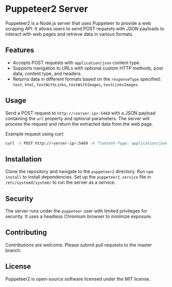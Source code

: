 # Puppeteer2 Server

Puppeteer2 is a Node.js server that uses Puppeteer to provide a web scraping API. It allows users to send POST requests with JSON payloads to interact with web pages and retrieve data in various formats.

## Features

- Accepts POST requests with `application/json` content type.
- Supports navigation to URLs with optional custom HTTP methods, post data, content type, and headers.
- Returns data in different formats based on the `responseType` specified: `text`, `html`, `textWithLinks`, `textWithImages`, `textLinksImages`.

## Usage

Send a POST request to `http://<server-ip>:5469` with a JSON payload containing the `url` property and optional parameters. The server will process the request and return the extracted data from the web page.

Example request using curl:
```bash
curl -X POST http://<server-ip>:5469 -H "Content-Type: application/json" -d '{"url": "https://example.com", "responseType": "text"}'
```

## Installation

Clone the repository and navigate to the `puppeteer2` directory. Run `npm install` to install dependencies. Set up the `puppeteer2.service` file in `/etc/systemd/system/` to run the server as a service.

## Security

The server runs under the `puppeteer` user with limited privileges for security. It uses a headless Chromium browser to minimize exposure.

## Contributing

Contributions are welcome. Please submit pull requests to the master branch.

## License

Puppeteer2 is open-source software licensed under the MIT license.